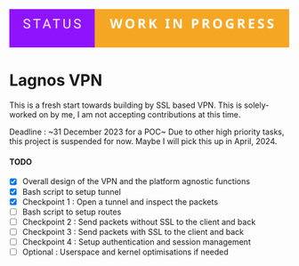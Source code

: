 <img src="./wip.svg">

# Lagnos VPN

This is a fresh start towards building by SSL based VPN. This is solely-worked on by me, I am not accepting contributions at this time. 

Deadline : ~31 December 2023 for a POC~ Due to other high priority tasks, this project is suspended for now. Maybe I will pick this up in April, 2024.

#### TODO

- [X] Overall design of the VPN and the platform agnostic functions
- [X] Bash script to setup tunnel
- [X] Checkpoint 1 : Open a tunnel and inspect the packets
- [ ] Bash script to setup routes
- [ ] Checkpoint 2 : Send packets without SSL to the client and back
- [ ] Checkpoint 3 : Send packets with SSL to the client and back
- [ ] Checkpoint 4 : Setup authentication and session management
- [ ] Optional : Userspace and kernel optimisations if needed
